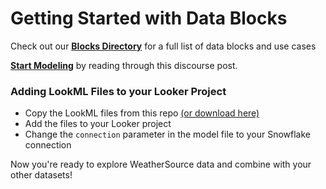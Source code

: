 # Getting Started with Data Blocks

Check out our [**Blocks Directory**](https://looker.com/platform/blocks/directory#data) for a full list of data blocks and use cases

[**Start Modeling**](https://discourse.looker.com/t/data-block-data-block-setup-instructions-and-everything-in-between/5949) by reading through this discourse post.


### Adding LookML Files to your Looker Project

- Copy the LookML files from this repo [(or download here)](https://github.com/kate-fray-looker/datablocks-weathersource/archive/master.zip)
- Add the files to your Looker project
- Change the `connection` parameter in the model file to your Snowflake connection



Now you're ready to explore WeatherSource data and combine with your other datasets!
